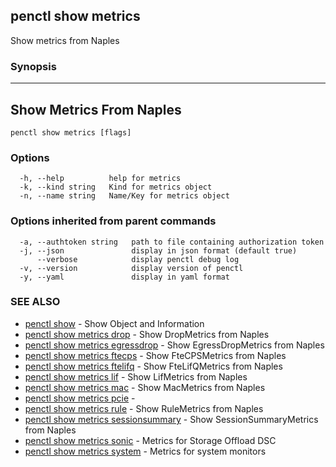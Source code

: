 ## penctl show metrics

Show metrics from Naples

### Synopsis



--------------------------
 Show Metrics From Naples 
--------------------------


```
penctl show metrics [flags]
```

### Options

```
  -h, --help          help for metrics
  -k, --kind string   Kind for metrics object
  -n, --name string   Name/Key for metrics object
```

### Options inherited from parent commands

```
  -a, --authtoken string   path to file containing authorization token
  -j, --json               display in json format (default true)
      --verbose            display penctl debug log
  -v, --version            display version of penctl
  -y, --yaml               display in yaml format
```

### SEE ALSO
* [penctl show](penctl_show.md)	 - Show Object and Information
* [penctl show metrics drop](penctl_show_metrics_drop.md)	 - Show DropMetrics from Naples
* [penctl show metrics egressdrop](penctl_show_metrics_egressdrop.md)	 - Show EgressDropMetrics from Naples
* [penctl show metrics ftecps](penctl_show_metrics_ftecps.md)	 - Show FteCPSMetrics from Naples
* [penctl show metrics ftelifq](penctl_show_metrics_ftelifq.md)	 - Show FteLifQMetrics from Naples
* [penctl show metrics lif](penctl_show_metrics_lif.md)	 - Show LifMetrics from Naples
* [penctl show metrics mac](penctl_show_metrics_mac.md)	 - Show MacMetrics from Naples
* [penctl show metrics pcie](penctl_show_metrics_pcie.md)	 - 
* [penctl show metrics rule](penctl_show_metrics_rule.md)	 - Show RuleMetrics from Naples
* [penctl show metrics sessionsummary](penctl_show_metrics_sessionsummary.md)	 - Show SessionSummaryMetrics from Naples
* [penctl show metrics sonic](penctl_show_metrics_sonic.md)	 - Metrics for Storage Offload DSC
* [penctl show metrics system](penctl_show_metrics_system.md)	 - Metrics for system monitors

